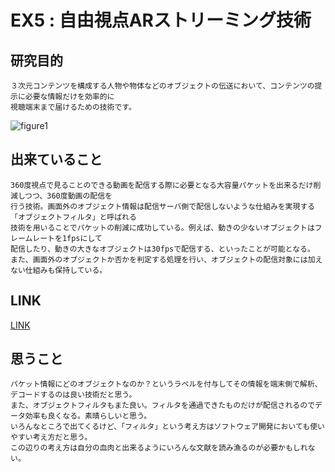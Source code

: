 
# EX5 : 自由視点ARストリーミング技術

## 研究目的
    ３次元コンテンツを構成する人物や物体などのオブジェクトの伝送において、コンテンツの提示に必要な情報だけを効率的に  
    視聴端末まで届けるための技術です。

![figure1](https://user-images.githubusercontent.com/12496951/170855313-d4ba55fe-743b-472a-a5a7-bf1899b601d4.jpg)

## 出来ていること
    360度視点で見ることのできる動画を配信する際に必要となる大容量パケットを出来るだけ削減しつつ、360度動画の配信を  
    行う技術。画面外のオブジェクト情報は配信サーバ側で配信しないような仕組みを実現する「オブジェクトフィルタ」と呼ばれる  
    技術を用いることでパケットの削減に成功している。例えば、動きの少ないオブジェクトはフレームレートを1fpsにして  
    配信したり、動きの大きなオブジェクトは30fpsで配信する、といったことが可能となる。  
    また、画面外のオブジェクトか否かを判定する処理を行い、オブジェクトの配信対象には加えない仕組みも保持している。  

## LINK

[LINK](https://www.nhk.or.jp/strl/open2022/tenji/5/index.html)

## 思うこと
    パケット情報にどのオブジェクトなのか？というラベルを付与してその情報を端末側で解析、デコードするのは良い技術だと思う。  
    また、オブジェクトフィルタもまた良い。フィルタを通過できたものだけが配信されるのでデータ効率も良くなる。素晴らしいと思う。  
    いろんなところで出てくるけど、「フィルタ」という考え方はソフトウェア開発においても使いやすい考え方だと思う。  
    この辺りの考え方は自分の血肉と出来るようにいろんな文献を読み漁るのが必要かもしれない。  


